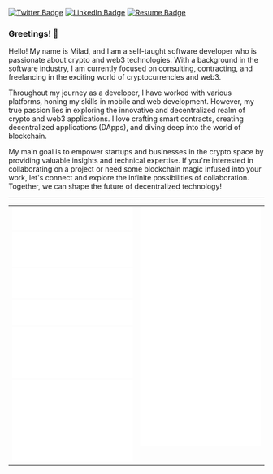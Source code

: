 
[![Twitter Badge](https://img.shields.io/badge/Twitter-Profile-informational?style=flat&logo=twitter&logoColor=white&color=1CA2F1)](https://twitter.com/nekofar)
[![LinkedIn Badge](https://img.shields.io/badge/LinkedIn-Profile-informational?style=flat&logo=linkedin&logoColor=white&color=0D76A8)](https://www.linkedin.com/in/nekofar/)
[![Resume Badge](https://img.shields.io/badge/CV-Resume-informational?style=flat&logo=book&logoColor=white&color=important)](https://github.com/nekofar/resume)

### Greetings! 👋

Hello! My name is Milad, and I am a self-taught software developer who is passionate about crypto and web3 technologies. With a background in the software industry, I am currently focused on consulting, contracting, and freelancing in the exciting world of cryptocurrencies and web3.

Throughout my journey as a developer, I have worked with various platforms, honing my skills in mobile and web development. However, my true passion lies in exploring the innovative and decentralized realm of crypto and web3 applications. I love crafting smart contracts, creating decentralized applications (DApps), and diving deep into the world of blockchain.

My main goal is to empower startups and businesses in the crypto space by providing valuable insights and technical expertise. If you're interested in collaborating on a project or need some blockchain magic infused into your work, let's connect and explore the infinite possibilities of collaboration. Together, we can shape the future of decentralized technology!

---

<table cellspacing="0" cellpadding="0">
  <tbody>
    <tr>
      <td width="50%" valign="top">
        <img src="https://github.com/nekofar/nekofar/blob/master/assets/metrics.base.header.svg">
        <img src="https://github.com/nekofar/nekofar/blob/master/assets/metrics.base.activity-community.svg">
        <img src="https://github.com/nekofar/nekofar/blob/master/assets/metrics.base.repositories.svg">
        <img src="https://github.com/nekofar/nekofar/blob/master/assets/metrics.plugin.stackoverflow.svg">
        <img src="https://github.com/nekofar/nekofar/blob/master/assets/metrics.plugin.languages.svg">
        <img src="https://github.com/nekofar/nekofar/blob/master/assets/metrics.plugin.followup.svg">
      </td>
      <td width="50%" valign="top">
        <img src="https://github.com/nekofar/nekofar/blob/master/assets/metrics.plugin.achievements.svg">
      </td>
    </tr>
  </tbody>
</table>

